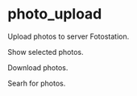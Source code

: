 # photo_upload
Upload photos to server Fotostation.

Show selected photos.

Download photos.

Searh for photos.
